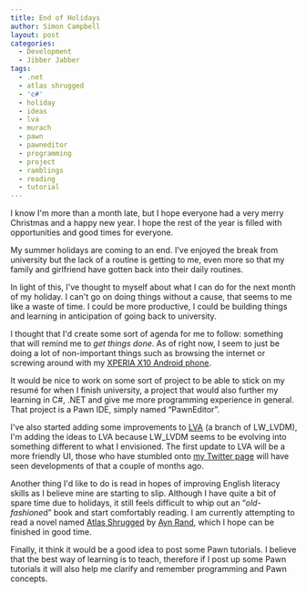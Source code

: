 ```yaml
---
title: End of Holidays
author: Simon Campbell
layout: post
categories:
  - Development
  - Jibber Jabber
tags:
  - .net
  - atlas shrugged
  - 'c#'
  - holiday
  - ideas
  - lva
  - murach
  - pawn
  - pawneditor
  - programming
  - project
  - ramblings
  - reading
  - tutorial
---
```

I know I'm more than a month late, but I hope everyone had a very merry Christmas and a happy new year. I hope the rest of the year is filled with opportunities and good times for everyone.

My summer holidays are coming to an end. I've enjoyed the break from university but the lack of a routine is getting to me, even more so that my family and girlfriend have gotten back into their daily routines.

In light of this, I've thought to myself about what I can do for the next month of my holiday. I can't go on doing things without a cause, that seems to me like a waste of time. I could be more productive, I could be building things and learning in anticipation of going back to university.

I thought that I'd create some sort of agenda for me to follow: something that will remind me to *get things done*. As of right now, I seem to just be doing a lot of non-important things such as browsing the internet or screwing around with my [XPERIA X10 Android phone](http://www.sonyericsson.com/cws/products/2.371/xperiax10).

It would be nice to work on some sort of project to be able to stick on my resumé for when I finish university, a project that would also further my learning in C#, .NET and give me more programming experience in general. That project is a Pawn IDE, simply named “PawnEditor”.

I've also started adding some improvements to [LVA](https://github.com/Simon-Campbell/las-venturas-arena) (a branch of LW_LVDM), I'm adding the ideas to LVA because LW_LVDM seems to be evolving into something different to what I envisioned. The first update to LVA will be a more friendly UI, those who have stumbled onto [my Twitter page](http://twitter.com/simon2k6) will have seen developments of that a couple of months ago.

Another thing I'd like to do is read in hopes of improving English literacy skills as I believe mine are starting to slip. Although I have quite a bit of spare time due to holidays, it still feels difficult to whip out an “*old-fashione*d” book and start comfortably reading. I am currently attempting to read a novel named [Atlas Shrugged](http://en.wikipedia.org/wiki/Atlas_Shrugged) by [Ayn Rand](http://en.wikipedia.org/wiki/Ayn_Rand), which I hope can be finished in good time.

Finally, it think it would be a good idea to post some Pawn tutorials. I believe that the best way of learning is to teach, therefore if I post up some Pawn tutorials it will also help me clarify and remember programming and Pawn concepts.